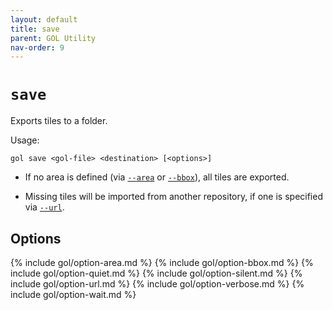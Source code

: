 ```yaml
---
layout: default
title: save
parent: GOL Utility
nav-order: 9
---
```


# `save`

Exports tiles to a folder.

Usage:

    gol save <gol-file> <destination> [<options>]

- If no area is defined (via [`--area`](#option-area) or [`--bbox`](#option-bbox)),
  all tiles are exported.

- Missing tiles will be imported from another repository, if one is specified via [`--url`](#option-url).

## Options

{% include gol/option-area.md %}
{% include gol/option-bbox.md %}
{% include gol/option-quiet.md %}
{% include gol/option-silent.md %}
{% include gol/option-url.md %}
{% include gol/option-verbose.md %}
{% include gol/option-wait.md %}
